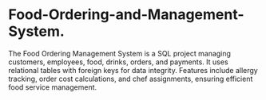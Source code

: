 # Food-Ordering-and-Management-System.
The Food Ordering Management System is a SQL project managing customers, employees, food, drinks, orders, and payments. It uses relational tables with foreign keys for data integrity. Features include allergy tracking, order cost calculations, and chef assignments, ensuring efficient food service management.
